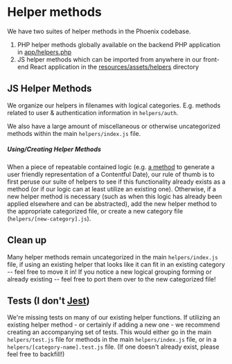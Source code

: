# Helper methods

We have two suites of helper methods in the Phoenix codebase.

1. PHP helper methods globally available on the backend PHP application in [app/helpers.php](https://github.com/DoSomething/phoenix-next/blob/4a5f24f5832d701c586f7b06db4483e4b0256676/app/helpers.php)
2. JS helper methods which can be imported from anywhere in our front-end React application in the [resources/assets/helpers](https://github.com/DoSomething/phoenix-next/blob/4a5f24f5832d701c586f7b06db4483e4b0256676/resources/assets/helpers) directory

## JS Helper Methods

We organize our helpers in filenames with logical categories. E.g. methods related to user & authentication information in `helpers/auth`.

We also have a large amount of miscellaneous or otherwise uncategorized methods within the main `helpers/index.js` file.

##### Using/Creating Helper Methods

When a piece of repeatable contained logic (e.g. [a method](https://github.com/DoSomething/phoenix-next/blob/4a5f24f5832d701c586f7b06db4483e4b0256676/resources/assets/helpers/index.js#L425-L433) to generate a user friendly representation of a Contentful Date), our rule of thumb is to first peruse our suite of helpers to see if this functionality already exists as a method (or if our logic can at least utilize an existing one). Otherwise, if a new helper method is necessary (such as when this logic has already been applied elsewhere and can be abstracted), add the new helper method to the appropriate categorized file, or create a new category file (`helpers/[new-category].js`).

## Clean up

Many helper methods remain uncategorized in the main `helpers/index.js` file, if using an existing helper that looks like it can fit in an existing category -- feel free to move it in! If you notice a new logical grouping forming or already existing -- feel free to port them over to the new categorized file!

## Tests (I don't [Jest](https://jestjs.io/))

We're missing tests on many of our existing helper functions. If utilizing an existing helper method - or certainly if adding a new one - we recommend creating an accompanying set of tests. This would either go in the main `helpers/test.js` file for methods in the main `helpers/index.js` file, or in a `helpers/[category-name].test.js` file. (If one doesn't already exist, please feel free to backfill!)
